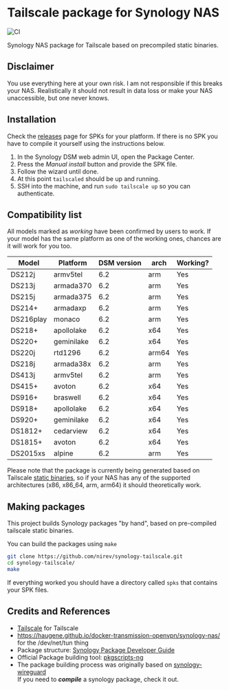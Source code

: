 # Tailscale package for Synology NAS
![CI](https://github.com/nirev/synology-tailscale/workflows/CI/badge.svg)

Synology NAS package for Tailscale based on precompiled static binaries.

## Disclaimer

You use everything here at your own risk. I am not responsible if this
breaks your NAS. Realistically it should not result in data loss or make
your NAS unaccessible, but one never knows.

## Installation

Check the [releases](https://github.com/nirev/synology-tailscale/releases)
page for SPKs for your platform. If there is no SPK you have to compile
it yourself using the instructions below.

1.  In the Synology DSM web admin UI, open the Package Center.
2.  Press the *Manual install* button and provide the SPK file.
3.  Follow the wizard until done.
4.  At this point `tailscaled` should be up and running.
5.  SSH into the  machine, and run `sudo tailscale up` so you can authenticate.

## Compatibility list

All models marked as *working* have been confirmed by users to work. If
your model has the same platform as one of the working ones, chances are
it will work for you too.

| Model     | Platform   | DSM version | arch | Working? |
| --------- | ---------- | ----------- | ----- | -------- |
| DS212j    | armv5tel   | 6.2         | arm   | Yes      |
| DS213j    | armada370  | 6.2         | arm   | Yes      |
| DS215j    | armada375  | 6.2         | arm   | Yes      |
| DS214+    | armadaxp   | 6.2         | arm   | Yes      |
| DS216play | monaco     | 6.2         | arm   | Yes      |
| DS218+    | apollolake | 6.2         | x64   | Yes      |
| DS220+    | geminilake | 6.2         | x64   | Yes      |
| DS220j    | rtd1296    | 6.2         | arm64 | Yes      |
| DS218j    | armada38x  | 6.2         | arm   | Yes      |
| DS413j    | armv5tel   | 6.2         | arm   | Yes      |
| DS415+    | avoton     | 6.2         | x64   | Yes      |
| DS916+    | braswell   | 6.2         | x64   | Yes      |
| DS918+    | apollolake | 6.2         | x64   | Yes      |
| DS920+    | geminilake | 6.2         | x64   | Yes      |
| DS1812+   | cedarview  | 6.2         | x64   | Yes      |
| DS1815+   | avoton     | 6.2         | x64   | Yes      |
| DS2015xs  | alpine     | 6.2         | arm   | Yes      |

Please note that the package is currently being generated based on
Tailscale [static binaries](https://pkgs.tailscale.com/stable/#static), so
if your NAS has any of the supported architectures (x86, x86_64, arm, arm64)
it should theoretically work.

## Making packages

This project builds Synology packages "by hand", based on pre-compiled tailscale static binaries.

You can build the packages using `make`
```bash
git clone https://github.com/nirev/synology-tailscale.git
cd synology-tailscale/
make
```
If everything worked you should have a directory called `spks` that
contains your SPK files.

## Credits and References

- [Tailscale](https://github.com/tailscale) for Tailscale
- https://haugene.github.io/docker-transmission-openvpn/synology-nas/ for the /dev/net/tun thing
- Package structure: [Synology Package Developer Guide](https://help.synology.com/developer-guide/index.html)
- Official Package building tool: [pkgscripts-ng](https://github.com/SynologyOpenSource/pkgscripts-ng)
- The package building process was originally based on [synology-wireguard](https://github.com/runfalk/synology-wireguard) \
If you need to _**compile**_ a synology package, check it out.
